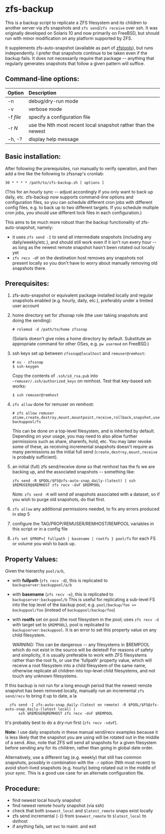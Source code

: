 # zfs-backup
This is a backup script to replicate a ZFS filesystem and its children to
another server via zfs snapshots and `zfs send`/`zfs receive` over ssh.  It
was originally developed on Solaris 10 and now primarily on FreeBSD, but
should run with minor modification on any platform supported by ZFS.

It supplements zfs-auto-snapshot (available as part of
[zfstools](https://github.com/bdrewery/zfstools)), but runs independently.  I
prefer that snapshots continue to be taken even if the backup fails.  It does
not necessarily require that package -- anything that regularly generates
snapshots that follow a given pattern will suffice.

## Command-line options:
| Option    | Description    |
| --- | :--- |
|  -n		| debug/dry-run mode |
|  -v		| verbose mode |
|  -f _file_	| specify a configuration file |
|  -r _N_	| use the Nth most recent local snapshot rather than the newest |
|  -h, -?	| display help message |


## Basic installation:
After following the prerequisites, run manually to verify
operation, and then add a line like the following to zfssnap's crontab:
```
30 * * * * /path/to/zfs-backup.sh [ options ]
```
(This for an hourly sync -- adjust accordingly if you only want to back up
daily, etc.  zfs-backup now supports command-line options and configuration
files, so you can schedule different cron jobs with different config files,
e.g. to back up to two different targets.  If you schedule multiple cron
jobs, you should use different lock files in each configuration.)

This aims to be much more robust than the backup functionality of
zfs-auto-snapshot, namely:
* it uses `zfs send -I` to send all intermediate snapshots (including
  any daily/weekly/etc.), and should still work even if it isn't run
  every hour -- as long as the newest remote snapshot hasn't been
  rotated out locally yet
* `zfs recv -dF` on the destination host removes any snapshots not
  present locally so you don't have to worry about manually removing
  old snapshots there.

## Prerequisites:
1. zfs-auto-snapshot or equivalent package installed locally and regular
  snapshots enabled (e.g. hourly, daily, etc.), preferably under a limited user
  account

2. home directory set for zfssnap role (the user taking snapshots and doing
  the sending):

       # rolemod -d /path/to/home zfssnap

    (Solaris doesn't give roles a home directory by default.  Substitute an appropriate
    command for other OSes, e.g. `pw usermod` on FreeBSD.)
  
3. ssh keys set up between `zfssnap@localhost` and `remuser@remhost`:

       # su - zfssnap
       $ ssh-keygen

    Copy the contents of `.ssh/id_rsa.pub` into `~remuser/.ssh/authorized_keys` on
    remhost.  Test that key-based ssh works:

       $ ssh remuser@remhost

4. `zfs allow` done for remuser on remhost:

       # zfs allow remuser atime,create,destroy,mount,mountpoint,receive,rollback,snapshot,userprop backuppool/fs

    This can be done on a top-level filesystem, and is inherited by default.
  Depending on your usage, you may need to also allow further permissions such
  as share, sharenfs, hold, etc.  You may later revoke some of these, as receiving
  incremental snapshots doesn't require as many permissions as the initial full
  send (`create,destroy,mount,receive` is probably sufficient).

5. an initial (full) zfs send/receive done so that remhost has the fs we
  are backing up, and the associated snapshots -- something like:

       zfs send -R $POOL/$FS@zfs-auto-snap_daily-(latest) | ssh $REMUSER@$REMHOST zfs recv -dvF $REMPOOL

    Note: `zfs send -R` will send *all* snapshots associated with a dataset, so
  if you wish to purge old snapshots, do that first.

6. `zfs allow` any additional permissions needed, to fix any errors produced in step 5

7. configure the TAG/PROP/REMUSER/REMHOST/REMPOOL variables in this script or in a config file

8. `zfs set $PROP={ fullpath | basename | rootfs } pool/fs`
  for each FS or volume you wish to back up.

## Property Values:
Given the hierarchy `pool/a/b`,
* with **fullpath** (`zfs recv -d`), this is replicated to `backupserver:backuppool/a/b`
* with **basename** (`zfs recv -e`), this is replicated to `backupserver:backuppool/b`
  This is useful for replicating a sub-level FS into the top level of the backup pool;
  e.g. `pool/backup/foo => backuppool/foo` (instead of `backuppool/backup/foo`)
* with **rootfs** set on pool (the root filesystem in the pool; uses `zfs recv -d`
  with target set to `$REMPOOL`), pool is replicated to `backupserver:backuppool`.
  It is an error to set this property value on any child filesystem.

  WARNING: This can be dangerous -- any filesystems in $REMPOOL which do not
  exist in the source will be deleted!  For reasons of safety and simplicity,
  it is usually preferable to work with ZFS filesystems rather than the root fs,
  or use the 'fullpath' property value, which will receive a root filesystem
  into a child filesystem of the same name, otherwise replicate all children
  into top-level child filesystems, and not touch any unknown filesystems.

If this backup is not run for a long enough period that the newest
remote snapshot has been removed locally, manually run an incremental
`zfs send/recv` to bring it up to date, a la
```
  zfs send -I zfs-auto-snap_daily-(latest on remote) -R $POOL/$FS@zfs-auto-snap_daily-(latest local) |
      ssh $REMUSER@REMHOST zfs recv -dvF $REMPOOL
```
It's probably best to do a dry-run first (`zfs recv -ndvF`).

**Note:** I use daily snapshots in these manual send/recv examples because
it is less likely that the snapshot you are using will be rotated out
in the middle of a send.  Also, note that ZFS will send all snapshots for a
given filesystem before sending any for its children, rather than going in
global date order.

Alternatively, use a different tag (e.g. weekly) that still has common
snapshots, possibly in combination with the `-r` option (Nth most recent) to
avoid short-lived snapshots (e.g. hourly) being rotated out in the middle
of your sync.  This is a good use case for an alternate configuration file.


## Procedure:
  * find newest local hourly snapshot
  * find newest remote hourly snapshot (via ssh)
  * check that both `$newest_local` and `$latest_remote` snaps exist locally
  * zfs send incremental (`-I`) from `$newest_remote` to `$latest_local` to dsthost
  * if anything fails, set svc to maint. and exit
